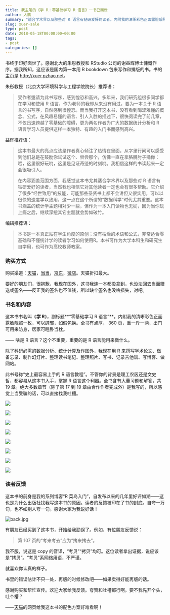 ```yaml
---
title: 我主笔的《学 R：零基础学习 R 语言》一书已面世
author: 大鹏
summary: "适合学术界以及那些对 R 语言有钻研爱好的读者。内附我的清晰彩色正面露脸靓照一枚，可以辟邪，保你不后悔。全书有点厚， 360 页，重一斤一两，出门可用来防身，居家可睡卧当枕。"
slug: xuer-sale
type: post
date: 2018-05-18T00:00:00+00:00
tags:
- post
categories: []
---
```


书终于印好面世了。感谢北大的朱彤教授和 RStudio 公司的谢益辉博士慷慨作序。据我所知，这应该是国内第一本用 R bookdown 包来写作和排版的书。书的主页是 <http://xuer.pzhao.net>。

朱彤教授（北京大学环境科学与工程学院院长）推荐语：

> 受作者邀请为此书写序，感到惶恐和高兴。多年来，我们研究组很多同学都在学习和使用 R 语言，作为老师的我却从来没有用过，要为一本关于 R 语言的书写序，自然感到很惶恐。而当我打开这本书，没有看到晦涩难懂的概念、公式，在风趣易懂的语言、引人入胜的描述下，很快阅读完了前几章，不仅迅速跨越了零基础的障碍，更为两名作者为广大的数据统计分析和 R 语言学习人员提供这样一本独特、有趣的入门书而感到高兴。

益辉推荐语：

> 这本书最大的亮点应该是作者真心倾注了热情在里面，从字里行间可以感受到他们总是在鼓励你试试这个、尝尝那个，仿佛一直在拿胳膊肘子捅你：喂，这里很好玩哟，这里是见证奇迹的时刻哟。我相信这样的书读起来一定会很吸引人。
>
>在内容涵盖范围方面，我感觉这本书尤其适合学术界以及那些对 R 语言有钻研爱好的读者，当然我也相信它对其他读者一定也会有很多帮助。它介绍了很多“经世致用”的技能，可能那些圣贤书上都不会讲但又很实用，可以以很快的速度学以致用，这一点在这个所谓的“数据科学”时代尤其重要。这本书涵盖的统计学主题相对少一些，但作为一本入门读物也无妨，因为当你玩上瘾之后，继续深挖其它主题就会势如破竹。

编辑推荐语：

> 本书是一本真正站在学生角度的原创；没有枯燥的术语和公式，非常适合零基础和不懂统计学的读者学习如何使用R。本书可作为大学本科生和研究生自学用，也可作为高校教师教案。


### 购买方式

购买渠道：[天猫](https://detail.tmall.com/item.htm?id=521147823716)，[当当](http://product.m.dangdang.com/product.php?pid=1082653185)，[京东](https://item.m.jd.com/product/28318217579.html)，[微店](https://weidian.com/item.html?itemID=2533345349)。天猫折扣最大。 

要好的朋友们，很抱歉，我现在国外，这书我连一本都没拿到，也没法回去当面赠送或签名——反正我的签名也不值钱，所以缺个签名也没啥损失，对吧。

### 书名和内容

这本书书名叫《**学 R**》，副标题**“零基础学习 R 语言”**。内附我的清晰彩色正面露脸靓照一枚，可以辟邪，如假包换。全书有点厚， 360 页，重一斤一两，出门可用来防身，居家可睡卧当枕。

—— 啥是 R 语言？这个不重要，重要的是 R 语言能用来做什么。

除了科研必需的数据分析、统计计算及作图外，我现在用 R 来撰写学术论文、做备忘录、制作幻灯片、整理读书笔记、整理照片、写书、记录吉他谱、写博客、做网站。

此书号称“史上最容易上手的 R 语言教程”。不管你的背景是理工农医还是文史哲，都容易从这本书入手，掌握 R 语言这个利器。全书含有大量习题和解答，共 19 章。绝大多数章节（除了第 17 到 19 章由合作作者完成外）是我写的，所以感觉上当受骗的话，可以直接找我吐槽。

![](https://github.com/pzhaonet/keller/raw/master/figdapeng/序言-谢1.jpg)

![](https://github.com/pzhaonet/keller/raw/master/figdapeng/序言-谢2.jpg)

![](https://github.com/pzhaonet/keller/raw/master/figdapeng/序言-朱.jpg)

![](https://github.com/pzhaonet/keller/raw/master/figdapeng/目录1.jpg)

![](https://github.com/pzhaonet/keller/raw/master/figdapeng/目录2.jpg)

![](https://github.com/pzhaonet/keller/raw/master/figdapeng/目录3.jpg)

![](https://github.com/pzhaonet/keller/raw/master/figdapeng/目录4.jpg)

![](https://github.com/pzhaonet/keller/raw/master/figdapeng/目录5.jpg)

### 读者反馈

这本书的前身是我的系列博客“R 菜鸟入门”，自发布以来的几年里好评如潮——这也是为什么出版社找我写这本书的原因。读者的反馈被印在了书的封底。自夸一万句，也不如别人夸一句。感谢大家为我说好话！

![back.jpg](https://steemitimages.com/DQmewv7r9KDzqCs1QR8RtRiP7zn7GJUaJ27wFEA6a6cMGPC/back.jpg)

有朋友已经买到了这本书，开始给我勘误了。例如，有位朋友反馈说：

> 第 107 页的“考来考去”应为“拷来拷去”。

我不服，说这是 copy 的音译，“考贝”“拷贝”均可。这位读者拿出证据，说应该是“拷贝”。“考贝”系网络用语，不严谨。

就喜欢你认真的样子。

书里的错误估计不只一处，再版的时候修改吧——如果卖得好能再版的话。

感谢购买和帮忙宣传。欢迎大家给我反馈。夸赞和吐槽都行啊。要不我先开个头，吐个槽？

——[天猫](http://detail.tmall.com/item.htm?spm=a220z.1000880.0.0.20nXzl&id=521147823716)的网页给我这本书的配色方案好难看啊！



